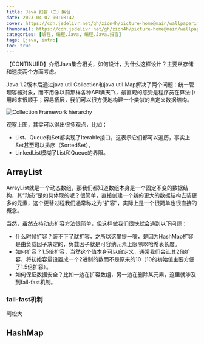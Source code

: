 ```yaml
---
title: Java 扫盲（二）集合
date: 2023-04-07 00:08:42
cover: https://cdn.jsdelivr.net/gh/zion4h/picture-home@main/wallpaperimg1007.jpg
thumbnail: https://cdn.jsdelivr.net/gh/zion4h/picture-home@main/wallpaperimg1007.jpg
categories: [编程, 编程.Java, 编程.Java.扫盲]
tags: [java, intro]
toc: true
---
```

【CONTINUED】介绍Java集合相关，如何设计，为什么这样设计？主要从存储和速度两个方面考虑。
<!-- more -->

Java 1.2版本后通过java.util.Collection和java.util.Map解决了两个问题：统一管理容器对象，而不用像以前那样各种API满天飞，最直观的感受是程序员在算法中用起来很顺手；容易拓展，我们可以很方便地构建一个类似的自定义数据结构。

![Collection Framework hierarchy](https://cdn.jsdelivr.net/gh/zion4h/picture-home@main/collection-framework-hierarchy-in-java.webp)

观察上图，其实可以得出很多观点，比如：

- List、Queue和Set都实现了Iterable接口，这表示它们都可以遍历，事实上Set甚至可以排序（SortedSet）。
- LinkedList模糊了List和Queue的界限。

## ArrayList

ArrayList就是一个动态数组，那我们都知道数组本身是一个固定不变的数据结构，其“动态”是如何体现的呢？很简单，直接创建一个新的更大的数据结构去装更多的元素，这个更替过程我们通常称之为“扩容”，实际上是一个很简单也很直接的概念。

当然，虽然支持动态扩容方法很简单，但这样做我们很快就会遇到以下问题：

- 什么时候扩容？装不下了就扩容，之所以这里提一嘴，是因为HashMap扩容是由负载因子决定的，负载因子就是可容纳元素上限除以哈希表长度。
- 如何扩容？1.5倍扩容，当然这个值本身可以自定义，通常我们会让其2倍扩容，将初始容量设置成一个2进制的数而不是原来的10（10的初始值主要方便了1.5倍扩容）。
- 如何保证数据安全？比如一边在扩容数组，另一边在删除某元素，这里就涉及到fail-fast机制。

### fail-fast机制

阿松大

## HashMap
